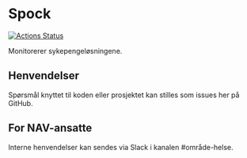 # Spock
[![Actions Status](https://github.com/navikt/helse-spock/workflows/master/badge.svg)](https://github.com/navikt/helse-spock/actions)

Monitorerer sykepengeløsningene.

## Henvendelser

Spørsmål knyttet til koden eller prosjektet kan stilles som issues her på GitHub.

## For NAV-ansatte

Interne henvendelser kan sendes via Slack i kanalen #område-helse.

